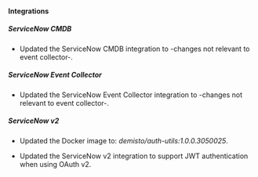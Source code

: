 
#### Integrations

##### ServiceNow CMDB

- Updated the ServiceNow CMDB integration to -changes not relevant to event collector-.

##### ServiceNow Event Collector

- Updated the ServiceNow Event Collector integration to -changes not relevant to event collector-.

##### ServiceNow v2
- Updated the Docker image to: *demisto/auth-utils:1.0.0.3050025*.


- Updated the ServiceNow v2 integration to support JWT authentication when using OAuth v2.


